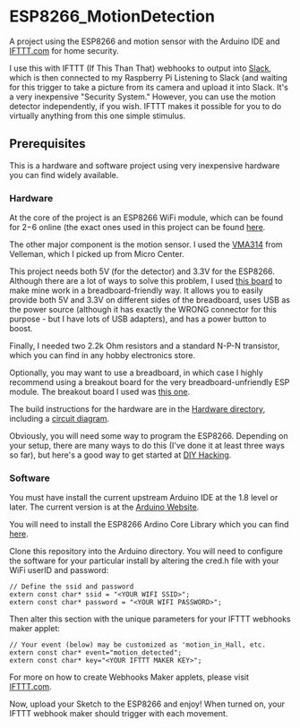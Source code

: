 # ESP8266_MotionDetection
A project using the ESP8266 and motion sensor with the Arduino IDE and [IFTTT.com](https://ifttt.com/discover) for home security.

I use this with IFTTT (If This Than That) webhooks to output into [Slack](https://slack.com/), which is then connected to my Raspberry Pi 
Listening to Slack (and waiting for this trigger to take a picture from its camera and upload it into Slack. It's a very inexpensive
"Security System." However, you can use the motion detector independently, if you wish. IFTTT makes it possible for you to do virtually
anything from this one simple stimulus.

## Prerequisites
This is a hardware and software project using very inexpensive hardware you can find widely available. 
### Hardware
At the core of the project
is an ESP8266 WiFi module, which can be found for $2-$6 online (the exact ones used in this project can be found [here](https://www.amazon.com/gp/product/B01N0XQM0Q/ref=oh_aui_search_detailpage?ie=UTF8&psc=1).

The other major component is the motion sensor. I used the [VMA314](https://www.velleman.eu/products/view/?id=435542) from Velleman, which I picked up from Micro Center.

This project needs both 5V (for the detector) and 3.3V for the ESP8266. Although there are a lot of ways to solve this problem, I used [this board](https://www.amazon.com/gp/product/B01ELAGIO6/ref=oh_aui_search_detailpage?ie=UTF8&psc=1) to make mine work in a breadboard-friendly way. It allows you to easily provide both 5V and 3.3V on different sides of the breadboard, uses USB as the power source (although it has exactly the WRONG connector for this purpose - but I have lots of USB adapters), and has a power button to boost. 

Finally, I needed two 2.2k Ohm resistors and a standard N-P-N transistor, which you can find in any hobby electronics store.

Optionally, you may want to use a breadboard, in which case I highly recommend using a breakout board for the very breadboard-unfriendly ESP module. The breakout board I used was [this one](https://www.amazon.com/gp/product/B01G6HK3KW/ref=oh_aui_detailpage_o09_s00?ie=UTF8&psc=1).

The build instructions for the hardware are in the [Hardware directory](Hardware), including a [circuit diagram](Hardware/circuit).

Obviously, you will need some way to program the ESP8266. Depending on your setup, there are many ways to do this (I've done it at least three ways so far), but here's a good way to get started at [DIY Hacking](https://diyhacking.com/esp8266-tutorial/).

### Software
You must have install the current upstream Arduino IDE at the 1.8 level or later. The current version is at the [Arduino Website](https://www.arduino.cc/en/main/software).

You will need to install the ESP8266 Ardino Core Library which you can find [here](https://github.com/esp8266/Arduino).

Clone this repository into the Arduino directory. You will need to configure the software for your particular install by altering the cred.h file with your WiFi userID and password:

```
// Define the ssid and password
extern const char* ssid = "<YOUR WIFI SSID>";
extern const char* password = "<YOUR WIFI PASSWORD>";
```
Then alter this section with the unique parameters for your IFTTT webhooks maker applet:
```
// Your event (below) may be customized as 'motion_in_Hall, etc.
extern const char* event="motion_detected";
extern const char* key="<YOUR IFTTT MAKER KEY>";
```

For more on how to create Webhooks Maker applets, please visit [IFTTT.com](https://ifttt.com/maker_webhooks).

Now, upload your Sketch to the ESP8266 and enjoy! When turned on, your IFTTT webhook maker should trigger with each movement.




